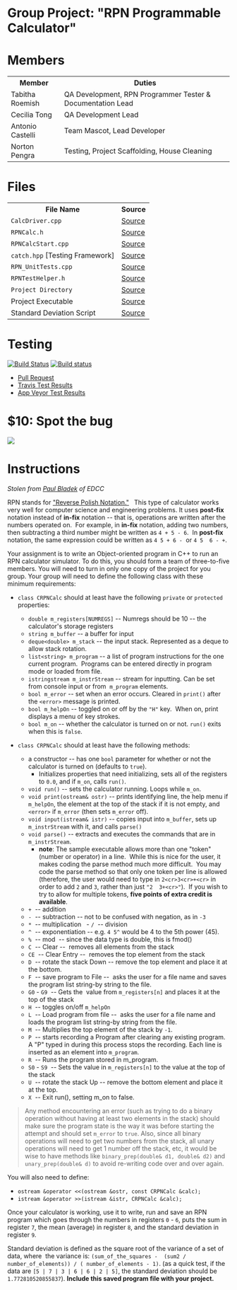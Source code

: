 # Group Project: "RPN Programmable Calculator"

# Members

<table>
<tr>
<th>Member</th>
<th>Duties</th>
</tr>
<tr>
<td>Tabitha Roemish</td>
<td>QA Development, RPN Programmer Tester &amp; Documentation Lead</td>
</tr>
<tr>
<td>Cecilia Tong</td>
<td>QA Development Lead</td>
</tr>
<tr>
<td>Antonio Castelli</td>
<td>Team Mascot, Lead Developer</td>
</tr>
<tr>
<td>Norton Pengra</td>
<td>Testing, Project Scaffolding, House Cleaning</td>
</tr>
</table>

# Files

<table>
<tr>
    <th>File Name</th>
    <th>Source</th>
</tr>
<tr>
    <td><code>CalcDriver.cpp</code></td>
    <td><a href="https://github.com/qwergram/CS133Assignment/blob/Tabitha/RPNCalculator/CalcDriver.cpp">Source</a></td>
</tr>
<tr>
    <td><code>RPNCalc.h</code></td>
    <td><a href="https://github.com/qwergram/CS133Assignment/blob/Tabitha/RPNCalculator/RPNCalc.h">Source</a></td>
</tr>
<tr>
    <td><code>RPNCalcStart.cpp</code></td>
    <td><a href="https://github.com/qwergram/CS133Assignment/blob/Tabitha/RPNCalculator/RPNCalcStart.cpp">Source</a></td>
</tr>
<tr>
    <td><code>catch.hpp</code> [Testing Framework]</td>
    <td><a href="https://github.com/qwergram/CS133Assignment/blob/Tabitha/RPNCalculator/catch.hpp">Source</a></td>
</tr>
<tr>
    <td><code>RPN_UnitTests.cpp</code></td>
    <td><a href="https://github.com/qwergram/CS133Assignment/blob/Tabitha/RPNCalculator/RPN_UnitTests.cpp">Source</a></td>
</tr>
<tr>
    <td><code>RPNTestHelper.h</code></td>
    <td><a href="https://github.com/qwergram/CS133Assignment/blob/Tabitha/RPNCalculator/RPNTestHelper.h">Source</a></td>
</tr>
<tr>
    <td><code>Project Directory</code></td>
    <td><a href="https://github.com/qwergram/CS133Assignment/tree/Tabitha/RPNCalculator">Source</a></td>
</tr>
<tr>
    <td>Project Executable</td>
    <td><a href="https://github.com/qwergram/CS133Assignment/raw/Tabitha/RPNCalculator/RPNCalculator.exe">Source</a></td>
</tr>
<tr>
    <td>Standard Deviation Script</td>
    <td><a href="https://gist.github.com/TabithaRoemish/9232cd06eba71567605d61a317cc691b">Source</a></td>
</tr>
</table>

# Testing

[![Build Status](https://travis-ci.org/qwergram/CS133Assignment.svg?branch=Tabitha)](https://travis-ci.org/qwergram/CS133Assignment)
[![Build status](https://ci.appveyor.com/api/projects/status/o3eopf6bs2o12t3c?svg=true)](https://ci.appveyor.com/project/qwergram/cs133assignment)

- [Pull Request](https://github.com/qwergram/CS133Assignment/pull/7)
- [Travis Test Results](https://travis-ci.org/qwergram/CS133Assignment/)
- [App Veyor Test Results](https://ci.appveyor.com/project/qwergram/cs133assignment)

# $10: Spot the bug

![](http://imgur.com/a8JgMuy.png)

# Instructions

*Stolen from [Paul Bladek](http://faculty.edcc.edu//paul.bladek/CS133/p4.htm) of EDCC*

RPN stands for ["Reverse Polish Notation."](http://www.hpmuseum.org/rpn.htm)  
This type of calculator works very well for computer science and engineering problems. 
It uses **post-fix** notation instead of **in-fix** notation -- that is, operations are written after the numbers operated on.  
For example, in **in-fix** notation, adding two numbers, then subtracting a third number might be written as `4 + 5 - 6`.  
In **post-fix** notation, the same expression could be written as `4 5 + 6 -`  or `4 5  6 - +`. 


Your assignment is to write an Object-oriented program in C++ to run an RPN calculator simulator. 
To do this, you should form a team of three-to-five members. 
You will need to turn in only one copy of the project for you group. 
Your group will need to define the following class with these minimum requirements:


- `class CRPNCalc` should at least have the following `private` or `protected` properties: 
    - `double m_registers[NUMREGS]` -- Numregs should be 10 -- the calculator's storage registers
    - `string m_buffer` -- a buffer for input
    - `deque<double> m_stack` -- the input stack. Represented as a deque to allow stack rotation.
    - `list<string> m_program` -- a list of program instructions for the one current program.  Programs can be entered directly in program mode or loaded from file.
    - `istringstream m_instrStream` -- stream for inputting. Can be set from console input or from  `m_program` elements.
    - `bool m_error` -- set when an error occurs. Cleared in `print()` after the `<error>` message is printed.
    - `bool m_helpOn` -- toggled on or off by the `"H"` key.  When on, print displays a menu of key strokes.
    - `bool m_on` -- whether the calculator is turned on or not. `run()` exits when this is `false`.

- `class CRPNCalc` should at least have the following methods: 
    - a constructor -- has one `bool` parameter for whether or not the calculator is turned on (defaults to `true`). 
      - Initializes properties that need initializing, sets all of the registers to `0.0`, and if `m_on`, calls `run()`.
    - `void run()` -- sets the calculator running. Loops while `m_on`.
    - `void print(ostream& ostr)` -- prints identifying line, the help menu if `m_helpOn`, the element at the top of the stack if it is not empty, and `<error>` if `m_error` (then sets `m_error` off).
    - `void input(istream& istr)` -- copies input into `m_buffer`, sets up `m_instrStream` with it, and calls `parse()`
    - `void parse()` -- extracts and executes the commands that are in `m_instrStream`.  
      - **note**: The sample executable allows more than one "token" (number or operator) in a line.  
      While this is nice for the user, it makes coding the parse method much more difficult.  
      You may code the parse method so that only one token per line is allowed 
      (therefore, the user would need to type in `2<cr>3<cr>+<cr>` in order to add `2` and `3`, rather than just `"2  3+<cr>"`).  
      If you wish to try to allow for multiple tokens, **five points of extra credit is available**.
    - `+`  -- addition
    - `-`  -- subtraction -- not to be confused with negation, as in `-3`
    - `*`  -- multiplication
    - `/`  -- division
    - `^`  -- exponentiation -- e.g. `4 5^` would be 4 to the 5th power (45).
    - `%`  -- mod  -- since the data type is double, this is fmod()
    - `C`  -- Clear --  removes all elements from the stack
    - `CE`  -- Clear Entry --  removes the top element from the stack
    - `D`  -- rotate the stack Down -- remove the top element and place it at the bottom.
    - `F`  -- save program to File --  asks the user for a file name and saves the program list string-by string to the file.
    - `G0` - `G9`  -- Gets the  value from `m_registers[n]` and places it at the top of the stack
    - `H`  -- toggles on/off `m_helpOn` 
    - `L`  -- Load program from file --  asks the user for a file name and loads the program list string-by string from the file.
    - `M`  -- Multiplies the top element of the stack by `-1`.
    - `P`  -- starts recording a Program after clearing any existing program. A "P" typed in during this process stops the recording. Each line is inserted as an element into `m_program`.
    - `R`  -- Runs the program stored in m_program.
    - `S0` - `S9`  -- Sets the value in `m_registers[n]` to the value at the top of the stack
    - `U`  -- rotate the stack Up -- remove the bottom element and place it at the top.
    - `X`  -- Exit run(), setting m_on to false.

> Any method encountering an error (such as trying to do a binary operation without having at least two elements in the stack) should make sure the program state is the way it was before starting the attempt and should set `m_error` to `true`.
Also, since all binary operations will need to get two numbers from the stack, all unary operations will need to get 1 number off the stack, etc, it would be wise to have methods like `binary_prep(double& d1, double& d2)` and `unary_prep(double& d)` to avoid re-writing code over and over again.

You will also need to define:
- `ostream &operator <<(ostream &ostr, const CRPNCalc &calc);`
- `istream &operator >>(istream &istr, CRPNCalc &calc);`

Once your calculator is working, use it to write, run and save an RPN program which goes through the numbers in registers `0` - `6`, 
puts the sum in register `7`, the mean (average) in register `8`, and the standard deviation in register `9`.

Standard deviation is defined as the square root of the variance of a set of data, where  the variance is: 
`(sum_of_the_squares -  (sum2 / number_of_elements)) / ( number_of_elements - 1)`.
(as a quick test, if the data are `[5 | 7 | 3 | 6 | 6 | 2 | 5]`, the standard deviation should be `1.772810520855837`).
**Include this saved program file with your project.**

